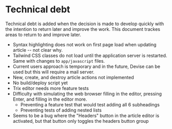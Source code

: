# Technical debt

Technical debt is added when the decision is made to develop quickly with the intention to return later and improve the work. This document trackes areas to return to and improve later.

- Syntax highlighting does not work on first page load when updating article -- not clear why.
- Tailwind CSS classes do not load until the application server is restarted. Same with changes to `app/javascript` files.
- Current users approach is temporary and in the future, Devise can be used but this will require a mail server.
- New, create, and destroy article actions not implemented
- No build/deploy script yet
- Trix editor needs more feature tests
- Difficulty with simulating the web browser filling in the editor, pressing Enter, and filling in the editor more.
  - Preventing a feature test that would test adding all 6 subheadings
  - Preventing tests of adding nested lists
- Seems to be a bug where the "Headers" button in the article editor is activated, but that button only toggles the headers button group
